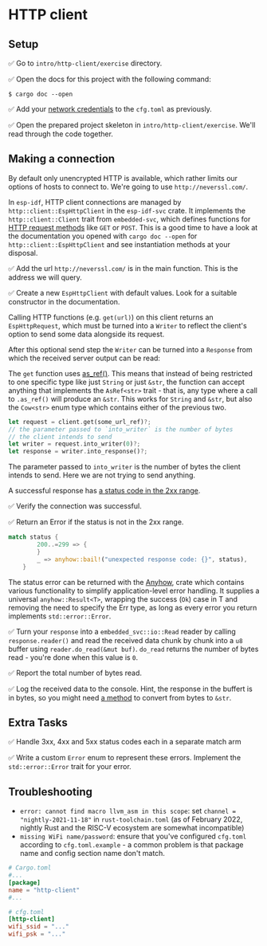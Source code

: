 # HTTP client

## Setup

✅ Go to `intro/http-client/exercise` directory.

✅ Open the docs for this project with the following command:

```
$ cargo doc --open
```

✅ Add your [network credentials](02_4_hello_board.md) to the `cfg.toml` as previously.

✅ Open the prepared project skeleton in `intro/http-client/exercise`. We'll read through the code together.

## Making a connection

By default only unencrypted HTTP is available, which rather limits our options of hosts to connect to. We're going to use `http://neverssl.com/`.

In `esp-idf`, HTTP client connections are managed by `http::client::EspHttpClient` in the `esp-idf-svc` crate. It implements the `http::client::Client` trait from `embedded-svc`, which defines functions for [HTTP request methods](https://en.wikipedia.org/wiki/Hypertext_Transfer_Protocol#Request_methods) like `GET` or `POST`. This is a good time to have a look at the documentation you opened with `cargo doc --open` for `http::client::EspHttpClient` and see instantiation methods at your disposal.

✅ Add the url `http://neverssl.com/` is in the main function. This is the address we will query.

✅ Create a new `EspHttpClient` with default values. Look for a suitable constructor in the documentation.


Calling HTTP functions (e.g. `get(url)`) on this client returns an `EspHttpRequest`, which must be turned into a `Writer` to reflect the client's option to send some data alongside its request. 

After this optional send step the `Writer` can be turned into a `Response` from which the received server output can be read:

The `get` function uses [as_ref()](https://doc.rust-lang.org/std/convert/trait.AsRef.html). This means that instead of being restricted to one specific type like just `String` or just `&str`, the function can accept anything that implements the `AsRef<str>` trait - that is, any type where a call to `.as_ref()` will produce an `&str`. This works for `String` and `&str`, but also the `Cow<str>` enum type which contains either of the previous two.


```Rust
let request = client.get(some_url_ref)?;
// the parameter passed to `into_writer` is the number of bytes
// the client intends to send
let writer = request.into_writer(0)?;
let response = writer.into_response()?;
```
The parameter passed to `into_writer` is the number of bytes the client intends to send. Here we are not trying to send anything. 

A successful response has [a status code in the 2xx range](https://en.wikipedia.org/wiki/List_of_HTTP_status_codes).

✅ Verify the connection was successful.

✅ Return an Error if the status is not in the 2xx range.

```rust
match status {
        200..=299 => {
        }
        _ => anyhow::bail!("unexpected response code: {}", status),
    }
```
The status error can be returned with the [Anyhow](https://docs.rs/anyhow/latest/anyhow/index.html), crate which contains various functionality to simplify application-level error handling. It supplies a universal `anyhow::Result<T>`, wrapping the success (`Ok`) case in T and removing the need to specify the Err type, as long as every error you return implements `std::error::Error`.


✅ Turn your `response` into a `embedded_svc::io::Read` reader by calling `response.reader()` and read the received data chunk by chunk into a `u8` buffer using `reader.do_read(&mut buf)`. `do_read` returns the number of bytes read - you're done when this value is `0`.

✅ Report the total number of bytes read.

✅ Log the received data to the console. Hint, the response in the buffert is in bytes, so you might need [a method](https://doc.rust-lang.org/std/str/fn.from_utf8.html) to convert from bytes to `&str`.

## Extra Tasks

✅ Handle 3xx, 4xx and 5xx status codes each in a separate match arm

✅ Write a custom `Error` enum to represent these errors. Implement the `std::error::Error` trait for your error.


## Troubleshooting

- `error: cannot find macro llvm_asm in this scope`: set `channel = "nightly-2021-11-18"` in `rust-toolchain.toml` (as of February 2022, nightly Rust and the RISC-V ecosystem are somewhat incompatible)
- `missing WiFi name/password`: ensure that you've configured `cfg.toml` according to `cfg.toml.example` - a common problem is that package name and config section name don't match. 

```toml
# Cargo.toml
#...
[package]
name = "http-client"
#...

# cfg.toml
[http-client]
wifi_ssid = "..."
wifi_psk = "..."
```